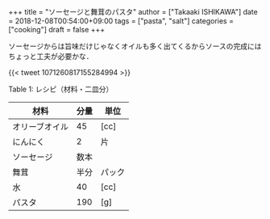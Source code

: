 +++
title = "ソーセージと舞茸のパスタ"
author = ["Takaaki ISHIKAWA"]
date = 2018-12-08T00:54:00+09:00
tags = ["pasta", "salt"]
categories = ["cooking"]
draft = false
+++

ソーセージからは旨味だけじゃなくオイルも多く出てくるからソースの完成にはちょっと工夫が必要かな．

{{< tweet 1071260817155284994 >}}

<div class="table-caption">
  <span class="table-number">Table 1</span>:
  レシピ（材料・二皿分）
</div>

| 材料    | 分量 | 単位 |
|-------|----|----|
| オリーブオイル | 45  | [cc] |
| にんにく | 2   | 片   |
| ソーセージ | 数本 |      |
| 舞茸    | 半分 | パック |
| 水      | 40  | [cc] |
| パスタ  | 190 | [g]  |
